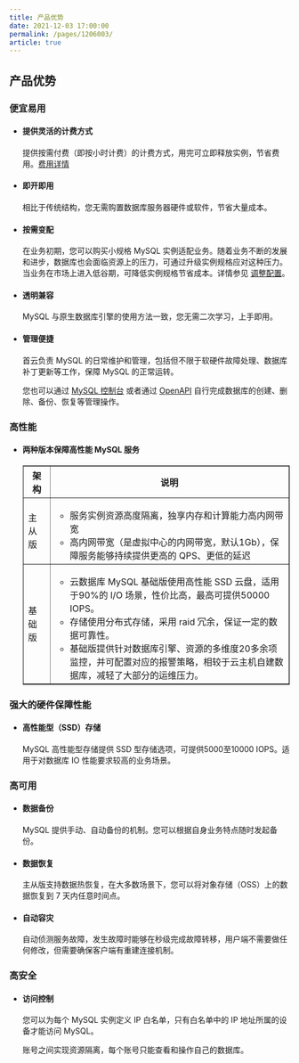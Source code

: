 ```yaml
---
title: 产品优势
date: 2021-12-03 17:00:00
permalink: /pages/1206003/
article: true
---
```


## 产品优势

### 便宜易用

- #### 提供灵活的计费方式

  提供按需付费（即按小时计费）的计费方式，用完可立即释放实例，节省费用。[费用详情](../03.购买指南/00.计费概述.md)

- #### 即开即用

  相比于传统结构，您无需购置数据库服务器硬件或软件，节省大量成本。

- #### 按需变配

  在业务初期，您可以购买小规格 MySQL 实例适配业务。随着业务不断的发展和进步，数据库也会面临资源上的压力，可通过升级实例规格应对这种压力。当业务在市场上进入低谷期，可降低实例规格节省成本。详情参见 [调整配置](./../04.操作指南/02.管理实例/06.调整配置.md)。

- #### 透明兼容

  MySQL 与原生数据库引擎的使用方法一致，您无需二次学习，上手即用。

- #### 管理便捷

  首云负责 MySQL 的日常维护和管理，包括但不限于软硬件故障处理、数据库补丁更新等工作，保障 MySQL 的正常运转。

  您也可以通过 [MySQL 控制台](https://console.capitalonline.net/dbinstances) 或者通过 [OpenAPI](./../08.API文档/01.API概览.md) 自行完成数据库的创建、删除、备份、恢复等管理操作。

### 高性能

- #### 两种版本保障高性能 MySQL 服务

  <table width="95%" border="1" cellpadding="2" cellspacing="1">
  	<thead>
          <tr>
          	<th width="10%">架构</th>
              <th width="90%">说明</th>
          </tr>
  	</thead>
      <tbody>
          <tr>
          	<td>主从版</td>
              <td>
                  <ul>
                      <li>服务实例资源高度隔离，独享内存和计算能力高内网带宽</li>
                      <li>高内网带宽（是虚拟中心的内网带宽，默认1Gb），保障服务能够持续提供更高的 QPS、更低的延迟</li>
                  </ul>
              </td>
          </tr>
          <tr>
          	<td>基础版</td>
              <td>
                  <ul>
                      <li>云数据库 MySQL 基础版使用高性能 SSD 云盘，适用于90%的 I/O 场景，性价比高，最高可提供50000 IOPS。</li>
                      <li>存储使用分布式存储，采用 raid 冗余，保证一定的数据可靠性。</li>
                      <li>基础版提供针对数据库引擎、资源的多维度20多余项监控，并可配置对应的报警策略，相较于云主机自建数据库，减轻了大部分的运维压力。</li>
                  </ul>
              </td>
          </tr>
  	</tbody>
  </table>

### 强大的硬件保障性能

- #### 高性能型（SSD）存储

  MySQL 高性能型存储提供 SSD 型存储选项，可提供5000至10000 IOPS。适用于对数据库 IO 性能要求较高的业务场景。

### 高可用

- #### 数据备份

  MySQL 提供手动、自动备份的机制。您可以根据自身业务特点随时发起备份。

- #### 数据恢复

  主从版支持数据热恢复，在大多数场景下，您可以将对象存储（OSS）上的数据恢复到 7 天内任意时间点。

- #### 自动容灾

  自动侦测服务故障，发生故障时能够在秒级完成故障转移，用户端不需要做任何修改，但需要确保客户端有重建连接机制。

### 高安全

- #### 访问控制

  您可以为每个 MySQL 实例定义 IP 白名单，只有白名单中的 IP 地址所属的设备才能访问 MySQL。

  账号之间实现资源隔离，每个账号只能查看和操作自己的数据库。
